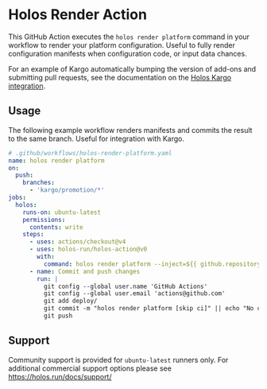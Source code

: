 # Holos Render Action

This GitHub Action executes the `holos render platform` command in your workflow
to render your platform configuration.  Useful to fully render configuration
manifests when configuration code, or input data chances.

For an example of Kargo automatically bumping the version of add-ons and
submitting pull requests, see the documentation on the [Holos Kargo
integration](https://holos.run/docs/kargo/).

## Usage

The following example workflow renders manifests and commits the result to the
same branch.  Useful for integration with Kargo.

```yaml
# .github/workflows/holos-render-platform.yaml
name: holos render platform
on:
  push:
    branches:
      - 'kargo/promotion/*'
jobs:
  holos:
    runs-on: ubuntu-latest
    permissions:
      contents: write
    steps:
      - uses: actions/checkout@v4
      - uses: holos-run/holos-action@v0
        with:
          command: holos render platform --inject=${{ github.repository_owner }}
      - name: Commit and push changes
        run: |
          git config --global user.name 'GitHub Actions'
          git config --global user.email 'actions@github.com'
          git add deploy/
          git commit -m "holos render platform [skip ci]" || echo "No changes to commit"
          git push
```

## Support

Community support is provided for `ubuntu-latest` runners only.  For additional
commercial support options please see https://holos.run/docs/support/
